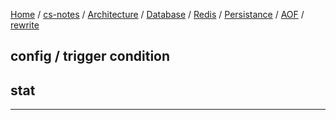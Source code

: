 [Home](https://mengxianbin.github.io) /
[cs-notes](https://mengxianbin.github.io/cs-notes/site) /
[Architecture](https://mengxianbin.github.io/cs-notes/site/Architecture) /
[Database](https://mengxianbin.github.io/cs-notes/site/Architecture/Database) /
[Redis](https://mengxianbin.github.io/cs-notes/site/Architecture/Database/Redis) /
[Persistance](https://mengxianbin.github.io/cs-notes/site/Architecture/Database/Redis/Persistance) /
[AOF](https://mengxianbin.github.io/cs-notes/site/Architecture/Database/Redis/Persistance/AOF) /
[rewrite](https://mengxianbin.github.io/cs-notes/site/Architecture/Database/Redis/Persistance/AOF/rewrite)

## config / trigger condition

## stat

---
